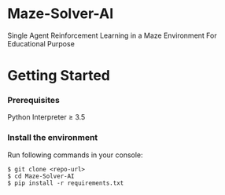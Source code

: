 # Maze-Solver-AI
Single Agent Reinforcement Learning in a Maze Environment For Educational Purpose

# Getting Started
### Prerequisites
Python Interpreter ≥ 3.5 <br/>

### Install the environment
Run following commands in your console:
```
$ git clone <repo-url>
$ cd Maze-Solver-AI
$ pip install -r requirements.txt 
```

